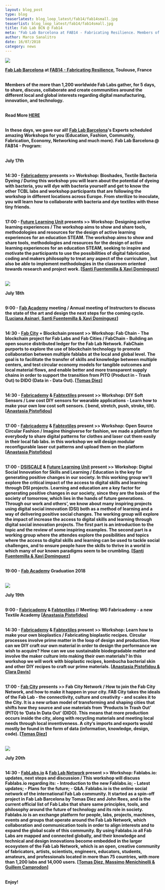 ```yaml
---
layout: blog_post
type: blog
teaserlatest: blog_loop_latest/fab14/fab14small.jpg
teaserlist: blog_loop_latest/fab14/fab14small.jpg
title: Fab Lab BCN @ Fab14
meta: "Fab Lab Barcelona at FAB14 - Fabricating Resilience. Members of the more than 1,200 worldwide Fab Labs gather, for 5 days, to share, discuss, collaborate and create communities around the different local and global interests regarding digital manufacturing, innovation, and technology."
author: Marco Sanalitro
date: 16/07/2018 
category: news
---
```


<img src= "http://www.fablabbcn.org/img/blog/blog_loop_latest/fab14/fab141.jpg" align="middle"> 
<br>

<strong><a href="https://fablabbcn.org/index.html">Fab Lab Barcelona</a> at <strong><a href="https://fablabbcn.org/index.html">FAB14 - Fabricating Resilience</a>, Toulouse, France<br><br>

Members of the more than 1,200 worldwide Fab Labs gather, for 5 days, to share, discuss, collaborate and create communities around the different local and global interests regarding digital manufacturing, innovation, and technology.<br><br>

Read More <strong><a href="http://www.fab14.org/">HERE</a></strong><br><br>


In these days, we gave our all! <strong><a href="https://fablabbcn.org/index.html">Fab Lab Barcelona</a></strong>'s Experts scheduled amazing Workshops for you (Education, Fashion, Community, Fabrication, Economy, Networking and much more). <strong>Fab Lab Barcelona @ FAB14 - Program:</strong><br><br>

<strong>July 17th</strong><br><br>

<strong>14:30 - <a href="http://textile-academy.org/join/">Fabricademy</a> presents >> Workshop: Bioshades, Textile Bacteria Dyeing</strong> / During this workshop you will learn about the potential of dyeing with bacteria, you will dye with bacteria yourself and get to know the other TCBL labs and workshop participants that are following the workshop in different locations across Europe. From sterilize to inoculate, you will learn how to collaborate with bacteria and dye textiles with these tiny friends.<br><br>

<strong>17:00 - <a href="https://twitter.com/FutureLearningU?lang=en">Future Learning Unit</a> presents >> Workshop: Designing active learning experiences</strong> / The workshop aims to show and share tools, methodologies and resources for the design of active learning experiences for an education STEAM. The workshop aims to show and share tools, methodologies and resources for the design of active learning experiences for an education STEAM, seeking to inspire and motivate the participants to use the possibilities of digital fabrication, coding and makers philosophy to treat any aspect of the curriculum , but also be able to implement methodologies in the classroom oriented towards research and project work. [<strong><a href="https://fablabbcn.org/about_us.html">Santi Fuentemilla & Xavi Dominguez</a></strong>]<br><br>

<img src= "http://www.fablabbcn.org/img/blog/blog_loop_latest/fab14/fab142.jpg" align="middle"> 
<br>

<strong>July 18th</strong><br><br>

<strong>9:00 - <a href="http://fabacademy.org/">Fab Academy</a> meeting</strong> / Annual meeting of Instructors to discuss the state of the art and design the next steps for the coming cycle. [<strong><a href="https://fablabbcn.org/about_us.html">Luciana Asinari, Santi Fuentemilla & Xavi Dominguez</a></strong>]<br><br>

<strong>14:30 - <a href="http://fab.city/">Fab City</a> + Blockchain present >> Workshop: Fab Chain - The blockchain project for Fab Labs and Fab Cities</strong> / FabChain - Building an open source distributed ledger for the Fab Lab Network. FabChain purports to explore the use of blockchain technology to promote collaboration between multiple fablabs at the local and global level. The goal is to facilitate the transfer of skills and knowledge between multiple centers, and test circular economy models for tangible outcomes and local material flows, and enable better and more transparent supply chains in order to support the transition from PITO (Product in - Trash Out) to DIDO (Data in - Data Out). [<strong><a href="https://fablabbcn.org/about_us.html">Tomas Diez</a></strong>]<br><br>

<strong>14:30 - <a href="http://textile-academy.org/join/">Fabricademy</a> & <a href="http://fabtextiles.org/">Fabtextiles</a> present >> Workshop: DIY Soft Sensors</strong> / Low cost DIY sensors for wearable applications - Learn how to make your own low cost soft sensors. ( bend, stretch, push, stroke, tilt).	[<strong><a href="https://fablabbcn.org/about_us.html">Anastasia Pistofidou</a></strong>]<br><br>

<strong>17:00 - <a href="http://textile-academy.org/join/">Fabricademy</a> & <a href="http://fabtextiles.org/">Fabtextiles</a> present >> Workshop: Open Source Circular Fashion</strong> / Imagine thingiverse for fashion, we made a platform for everybody to share digital patterns for clothes and laser cut them easily in their local fab labs. in this workshop we will design modular reconfigurable laser cut patterns and upload them on the platform	[<strong><a href="https://fablabbcn.org/about_us.html">Anastasia Pistofidou</a></strong>]<br><br>

<strong>17:00 - <a href="https://iaac.net/iaac/european-projects/dsiscale/">DSISCALE</a> & <a href="https://twitter.com/FutureLearningU?lang=en">Future Learning Unit</a> present >> Workshop: Digital Social Innovation for Skills and Learning</strong> / Education is the key for generating positive changes in our society. In this working group we'll explore the critical impact of the access to digital skills and learning through DSI projects. Learning and education are a key factor for generating positive changes in our society, since they are the basis of the society of tomorrow, which lies in the hands of future generations. Through our work and others’, we know about many inspiring projects using digital social innovation (DSI) both as a method of learning and a way of delivering positive social changes. The working group will explore the impact of increase the access to digital skills and learning through digital social innovation projects. The first part is an introduction to the topic and the review of some inspiring examples. The second part is a working group where the attendes explore the posibilities and topics where the access to digital skills and learning can be used to tackle social challenges, and to ensure people have the skills to thrive in a world in which many of our known paradigms seem to be crumbling. [<strong><a href="https://fablabbcn.org/about_us.html">Santi Fuentemilla & Xavi Dominguez</a></strong>]<br><br>

<strong>19:00 - <a href="http://fabacademy.org/">Fab Academy</a> Graduation 2018</strong><br><br>

<img src= "http://www.fablabbcn.org/img/blog/blog_loop_latest/fab14/fab143.jpg" align="middle"> 
<br>

<strong>July 19th</strong><br><br>

<strong>9:00 - <a href="http://textile-academy.org/join/">Fabricademy</a> & <a href="http://fabtextiles.org/">Fabtextiles</a> // Meeting: WG Fabricademy - a new Textile Academy [<strong><a href="https://fablabbcn.org/about_us.html">Anastasia Pistofidou</a></strong>]<br><br>

<strong>14:30 - <a href="http://textile-academy.org/join/">Fabricademy</a> & <a href="http://fabtextiles.org/">Fabtextiles</a> present >> Workshop: Learn how to make your own bioplastics</strong> / Fabricating bioplastic recipes. Circular processes involve prime matter in the loop of design and production. How can we DIY craft our own material in order to design the performance we wish to acquire? How can we use sustainable biodegradable matter and involve the maker culture into making their own materials? In this workshop we will work with bioplastic recipes, kombucha bacterial skin and other DIY recipes to craft our prime materials. [<strong><a href="https://fablabbcn.org/about_us.html">Anastasia Pistofidou & Clara Davis</a></strong>]<br><br>

<strong>17:00 - <a href="http://fab.city/">Fab City</a> presents >> Fab City Network</strong> / How to join the Fab City Network, and how to make it happen in your city. FAB City takes the ideals of the Fab Lab - the connectivity, culture and creativity - and scales it to the City. It is a new urban model of transforming and shaping cities that shifts how they source and use materials from ‘Products In Trash Out’ (PITO) to ‘Data In Data Out’ (DIDO). This means that more production occurs inside the city, along with recycling materials and meeting local needs through local inventiveness. A city’s imports and exports would mostly be found in the form of data (information, knowledge, design, code). [<strong><a href="https://fablabbcn.org/about_us.html">Tomas Diez</a></strong>]<br><br>

<img src= "http://www.fablabbcn.org/img/blog/blog_loop_latest/fab14/fab144.jpg" align="middle"> 
<br>

<strong>July 20th<br><br>

<strong>14:30 - <a href="http://fablabs.io/">FabLabs.io</a> & <a href="http://fablabs.io/">Fab Lab Network</a> present >> Workshop: Fablabs.io: updates, next steps and discussion</strong> / This workshop will discuss Fablabs.io regarding its: - Introduction to the new Fablabs.io; - Latest updates; - Plans for the future; - Q&A. Fablabs.io is the online social network of the international Fab Lab community. It started as a spin-off project in Fab Lab Barcelona by Tomas Diez and John Rees, and is the current official list of Fab Labs that share same principles, tools, and philosophy around the future of technology and its role in society. Fablabs.io is an exchange platform for people, labs, projects, machines, events and groups that operate around the Fab Lab Network, which collaboration and communication tools in order to align interests and to expand the global scale of this community. By using Fablabs.io all Fab Labs are mapped and connected globally, and their knowledge and technical and design innovations become embedded in the larger ecosystem of the Fab Lab Network, which is an open, creative community of fabricators, artists, scientists, engineers, educators, students, amateurs, and professionals located in more than 75 countries, with more than 1,200 labs and 14,000 users. [<strong><a href="https://fablabbcn.org/about_us.html">Tomas Diez, Massimo Menichinelli & Guillem Camprodon</a></strong>]<br><br>

Enjoy!<br><br>